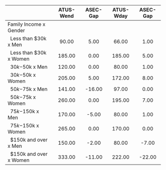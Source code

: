 
|                      |    ATUS-Wend |     ASEC-Gap |    ATUS-Wday |     ASEC-Gap |
| -------------------- | :----------: | :----------: | :----------: | :----------: |
| Family Income x Gender |              |              |              |              |
| &nbsp;&nbsp;Less than $30k x Men |        90.00 |         5.00 |        66.00 |         1.00 |
| &nbsp;&nbsp;Less than $30k x Women |       185.00 |         0.00 |       185.00 |         5.00 |
| &nbsp;&nbsp;$30k-$50k x Men |       120.00 |         0.00 |        80.00 |         1.00 |
| &nbsp;&nbsp;$30k-$50k x Women |       205.00 |         5.00 |       172.00 |         8.00 |
| &nbsp;&nbsp;$50k-$75k x Men |       141.00 |       -16.00 |        97.00 |         0.00 |
| &nbsp;&nbsp;$50k-$75k x Women |       260.00 |         0.00 |       195.00 |         7.00 |
| &nbsp;&nbsp;$75k-$150k x Men |       170.00 |        -5.00 |        80.00 |         1.00 |
| &nbsp;&nbsp;$75k-$150k x Women |       265.00 |         0.00 |       170.00 |         0.00 |
| &nbsp;&nbsp;$150k and over x Men |       150.00 |        -2.00 |        80.00 |        -7.00 |
| &nbsp;&nbsp;$150k and over x Women |       333.00 |       -11.00 |       222.00 |       -22.00 |

